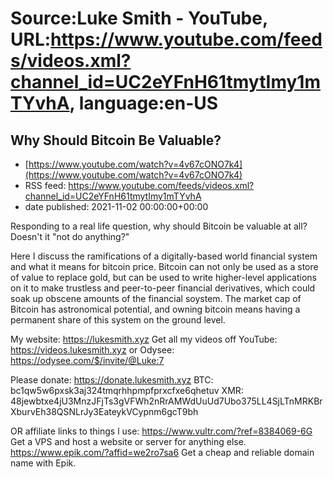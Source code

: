 # Source:Luke Smith - YouTube, URL:https://www.youtube.com/feeds/videos.xml?channel_id=UC2eYFnH61tmytImy1mTYvhA, language:en-US

## Why Should Bitcoin Be Valuable?
 - [https://www.youtube.com/watch?v=4v67cONO7k4](https://www.youtube.com/watch?v=4v67cONO7k4)
 - RSS feed: https://www.youtube.com/feeds/videos.xml?channel_id=UC2eYFnH61tmytImy1mTYvhA
 - date published: 2021-11-02 00:00:00+00:00

Responding to a real life question, why should Bitcoin be valuable at all? Doesn't it "not do anything?"

Here I discuss the ramifications of a digitally-based world financial system and what it means for bitcoin price. Bitcoin can not only be used as a store of value to replace gold, but can be used to write higher-level applications on it to make trustless and peer-to-peer financial derivatives, which could soak up obscene amounts of the financial soystem. The market cap of Bitcoin has astronomical potential, and owning bitcoin means having a permanent share of this system on the ground level.

My website: https://lukesmith.xyz
Get all my videos off YouTube: https://videos.lukesmith.xyz
or Odysee: https://odysee.com/$/invite/@Luke:7

Please donate: https://donate.lukesmith.xyz
BTC: bc1qw5w6pxsk3aj324tmqrhhpmpfprxcfxe6qhetuv
XMR: 48jewbtxe4jU3MnzJFjTs3gVFWh2nRrAMWdUuUd7Ubo375LL4SjLTnMRKBrXburvEh38QSNLrJy3EateykVCypnm6gcT9bh

OR affiliate links to things l use:
https://www.vultr.com/?ref=8384069-6G Get a VPS and host a website or server for anything else.
https://www.epik.com/?affid=we2ro7sa6 Get a cheap and reliable domain name with Epik.

